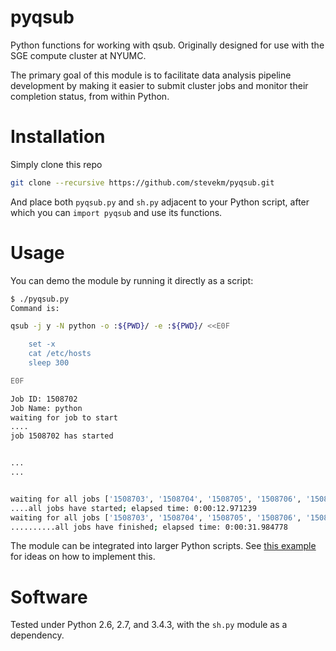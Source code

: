 # pyqsub
Python functions for working with qsub. Originally designed for use with the SGE compute cluster at NYUMC.

The primary goal of this module is to facilitate data analysis pipeline development by making it easier to submit cluster jobs and monitor their completion status, from within Python. 

# Installation

Simply clone this repo

```bash
git clone --recursive https://github.com/stevekm/pyqsub.git
```

And place both `pyqsub.py` and `sh.py` adjacent to your Python script, after which you can `import pyqsub` and use its functions. 

# Usage
You can demo the module by running it directly as a script:

```bash
$ ./pyqsub.py
Command is:

qsub -j y -N python -o :${PWD}/ -e :${PWD}/ <<E0F

    set -x
    cat /etc/hosts
    sleep 300

E0F

Job ID: 1508702
Job Name: python
waiting for job to start
....
job 1508702 has started


...
...


waiting for all jobs ['1508703', '1508704', '1508705', '1508706', '1508707'] to start...
....all jobs have started; elapsed time: 0:00:12.971239
waiting for all jobs ['1508703', '1508704', '1508705', '1508706', '1508707'] to finish...
..........all jobs have finished; elapsed time: 0:00:31.984778

```

The module can be integrated into larger Python scripts. See [this example](https://github.com/stevekm/reportIT/blob/62556ae555b7c9df4fd6623a43fd0fe6d5baa922/code/run_samplesheet.py#L125) for ideas on how to implement this.

# Software
Tested under Python 2.6, 2.7, and 3.4.3, with the `sh.py` module as a dependency. 
